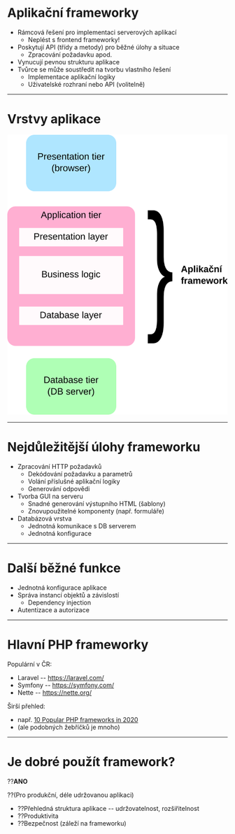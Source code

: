 # Aplikační frameworky

- Rámcová řešení pro implementaci serverových aplikací
	- Neplést s frontend frameworky!
- Poskytují API (třídy a metody) pro běžné úlohy a situace
	- Zpracování požadavku apod.
- Vynucují pevnou strukturu aplikace
- Tvůrce se může soustředit na tvorbu vlastního řešení
	- Implementace aplikační logiky
	- Uživatelské rozhraní nebo API (volitelně)



---

<!-- .slide: class="normal centered" -->

# Vrstvy aplikace

![Vrstvy aplikace](assets/vrstvy.svg) <!-- .element: style="height: 750px"; text-align: center" -->

---

 # Nejdůležitější úlohy frameworku

- Zpracování HTTP požadavků
	- Dekódování požadavku a parametrů
	- Volání příslušné aplikační logiky
	- Generování odpovědi
- Tvorba GUI na serveru
	- Snadné generování výstupního HTML (šablony)
	- Znovupoužitelné komponenty (např. formuláře)
- Databázová vrstva
	- Jednotná komunikace s DB serverem
	- Jednotná konfigurace

---

# Další běžné funkce

- Jednotná konfigurace aplikace
- Správa instancí objektů a závislostí
	- Dependency injection
- Autentizace a autorizace

---

# Hlavní PHP frameworky

Populární v ČR:

- Laravel -- https://laravel.com/
- Symfony -- https://symfony.com/
- Nette -- https://nette.org/

Širší přehled:

- např. [10 Popular PHP frameworks in 2020](https://raygun.com/blog/top-php-frameworks/) 
- (ale podobných žebříčků je mnoho)

---

<!-- .slide: class="normal centered" -->

# Je dobré použít framework?

??**ANO** <!-- .element: style="font-size:200%" -->

??(Pro produkční, déle udržovanou aplikaci)

- ??Přehledná struktura aplikace -- udržovatelnost, rozšiřitelnost
- ??Produktivita
- ??Bezpečnost (záleží na frameworku)

